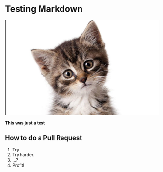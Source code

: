 # Testing Markdown

![Cat Picture](gato.jpg)

**This was just a test**

## How to do a Pull Request

1. Try.
2. Try harder.
3. ...?
4. Profit!